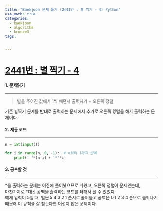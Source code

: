 ```yaml
---
title: "Baekjoon 문제 풀기 (2441번 : 별 찍기 - 4) Python"
use_math: true
categories:
  - baekjoon
  - algorithm
  - bronze3
tags:


---
```



# [2441번 : 별 찍기 - 4](https://www.acmicpc.net/problem/2441)



#### 1. 문제읽기
---

> 별을 주어진 값에서 1씩 빼면서 출력하기 + 오른쪽 정렬  

기존 별찍기 문제를 반대로 출력하는 문제에서 추가로 오른쪽 정렬을 해서 출력하는 문제이다.  





#### 2. 제출 코드 
---

```python
n = int(input())

for i in range(n, 0, -1):  # n부터 1까지 반복
    print(' '*(n-i) + '*'*i)
```




#### 3. 공부할 것
---

*을 출력하는 문제는 이전에 풀어봤으므로 쉬웠고, 오른쪽 정렬이 문제였는데,  
마찬가지로 *대신 공백을 출력하는 코드를 더해서 풀 수 있었다.  
예제 입력이 5일 때, 별은 5 4 3 2 1 순서로 줄어들고 공백은 0 1 2 3 4 순으로 늘어나기 때문에 이 규칙을 잘 찾는다면 어렵지 않은 문제이다.  

